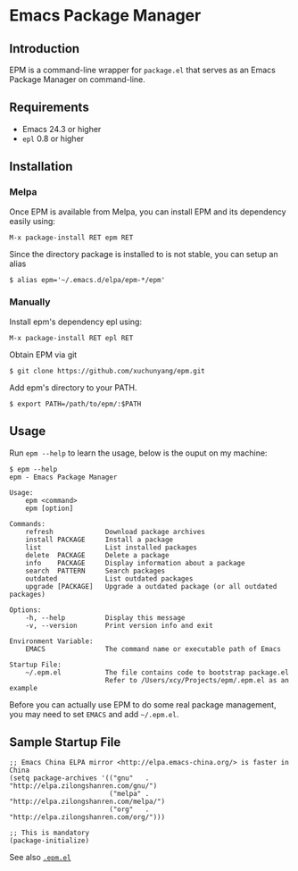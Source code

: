 # Emacs Package Manager

## Introduction

EPM is a command-line wrapper for `package.el` that serves as an Emacs Package Manager on command-line.

## Requirements

- Emacs 24.3 or higher
- `epl` 0.8 or higher

## Installation

### Melpa

Once EPM is available from Melpa, you can install EPM and its dependency easily using:

    M-x package-install RET epm RET

Since the directory package is installed to is not stable, you can setup an alias

    $ alias epm='~/.emacs.d/elpa/epm-*/epm'

### Manually

Install epm's dependency epl using:

    M-x package-install RET epl RET

Obtain EPM via git

    $ git clone https://github.com/xuchunyang/epm.git

Add epm's directory to your PATH.

    $ export PATH=/path/to/epm/:$PATH

## Usage

Run `epm --help` to learn the usage, below is the ouput on my machine:


```
$ epm --help
epm - Emacs Package Manager

Usage:
    epm <command>
    epm [option]

Commands:
    refresh             Download package archives
    install PACKAGE     Install a package
    list                List installed packages
    delete  PACKAGE     Delete a package
    info    PACKAGE     Display information about a package
    search  PATTERN     Search packages
    outdated            List outdated packages
    upgrade [PACKAGE]   Upgrade a outdated package (or all outdated packages)

Options:
    -h, --help          Display this message
    -v, --version       Print version info and exit

Environment Variable:
    EMACS               The command name or executable path of Emacs

Startup File:
    ~/.epm.el           The file contains code to bootstrap package.el
                        Refer to /Users/xcy/Projects/epm/.epm.el as an example
```

Before you can actually use EPM to do some real package management,
you may need to set `EMACS` and add `~/.epm.el`.

## Sample Startup File

```emacs-lisp
;; Emacs China ELPA mirror <http://elpa.emacs-china.org/> is faster in China
(setq package-archives '(("gnu"   . "http://elpa.zilongshanren.com/gnu/")
                         ("melpa" . "http://elpa.zilongshanren.com/melpa/")
                         ("org"   . "http://elpa.zilongshanren.com/org/")))

;; This is mandatory
(package-initialize)
```

See also [`.epm.el`](./.epm.el)
